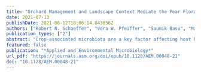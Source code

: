 ```yaml
---
title: "Orchard Management and Landscape Context Mediate the Pear Floral Microbiome"
date: 2021-07-13
publishDate: 2021-06-12T18:06:14.843056Z
authors: ["Robert N. Schaeffer", "Vera W. Pfeiffer", "Saumik Basu", "Matthew Brousil", "Christopher Strohm", "S. Tianna DuPont", "Rachel L. Vannette", "David W. Crowder"]
publication_types: ["2"]
abstract: "Crop-associated microbiota are a key factor affecting host health and productivity. Most crops are grown within heterogeneous landscapes, and interactions between management practices and landscape context often affect plant and animal biodiversity in agroecosystems. However, whether these same factors typically affect crop-associated microbiota is less clear. Here, we assessed whether orchard management strategies and landscape context affected bacterial and fungal communities in pear (Pyrus communis) flowers. We found that bacteria and fungi responded differently to management schemes. Organically certified orchards had higher fungal diversity in flowers than conventional or bio-based integrated pest management (IPM) orchards, but organic orchards had the lowest bacterial diversity. Orchard management scheme also best predicted the distribution of several important bacterial and fungal genera that either cause or suppress disease; organic and bio-based IPM best explained the distributions of bacterial and fungal genera, respectively. Moreover, patterns of bacterial and fungal diversity were affected by interactions between management, landscape context, and climate. When examining the similarity of bacterial and fungal communities across sites, both abundance- and taxon-related turnovers were mediated primarily by orchard management scheme and landscape context and, specifically, the amount of land in cultivation. Our study reveals local- and landscape-level drivers of floral microbiome structure in a major fruit crop, providing insights that can inform microbiome management to promote host health and high-yielding quality fruit. **IMPORTANCE** Proper crop management during bloom is essential for producing disease-free tree fruit. Tree fruits are often grown in heterogeneous landscapes; however, few studies have assessed whether landscape context and crop management affect the floral microbiome, which plays a critical role in shaping plant health and disease tolerance. Such work is key for identification of tactics and/or contexts where beneficial microbes proliferate and pathogenic microbes are limited. Here, we characterize the floral microbiome of pear crops in Washington State, where major production occurs in intermountain valleys and basins with variable elevation and microclimates. Our results show that both local-level (crop management) and landscape-level (habitat types and climate) factors affect floral microbiota but in disparate ways for each kingdom. More broadly, these findings can potentially inform microbiome management in orchards for promotion of host health and high-quality yields."
featured: false
publication: "*Applied and Environmental Microbiology*"
url_pdf: "https://journals.asm.org/doi/epub/10.1128/AEM.00048-21"
doi: "10.1128/AEM.00048-21"
---
```


